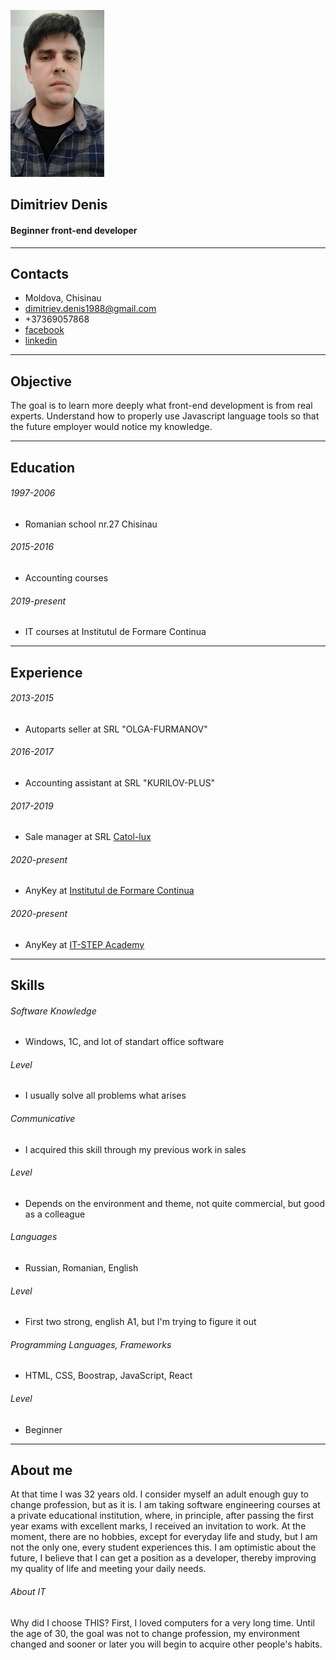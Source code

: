![Dimitriev Denis](img/portrait.jpg)
## Dimitriev Denis ##
#### Beginner front-end developer ####
***

## Contacts ##

* Moldova, Chisinau
* dimitriev.denis1988@gmail.com
* +37369057868
* [facebook](https://www.facebook.com/profile.php?id=100009932527900)
* [linkedin](https://www.linkedin.com/in/denis-dimitrev-4597751a3)

***
## Objective ##

The goal is to learn more deeply what front-end development is from real experts.
Understand how to properly use Javascript language tools
so that the future employer would notice my knowledge.

***
## Education ##
###### 1997-2006 ######
   * Romanian school nr.27 Chisinau
   
###### 2015-2016 ######
   * Accounting courses
   
###### 2019-present ######
   * IT courses at Institutul de Formare Continua
   
***

## Experience ##
###### 2013-2015 ######
*    Autoparts seller at SRL "OLGA-FURMANOV"

###### 2016-2017 ######
*    Accounting assistant at SRL "KURILOV-PLUS"

###### 2017-2019 ######
*    Sale manager at SRL [Catol-lux](http://https://catollux.md)

###### 2020-present ######
*    AnyKey at [Institutul de Formare Continua](http://www.iic.md)

###### 2020-present ######
*    AnyKey at [IT-STEP Academy](https://itstep.org)

***

## Skills ##
###### Software Knowledge ######
* Windows, 1C, and lot of standart office software

###### Level ######
  * I usually solve all problems what arises
  
###### Communicative ######
* I acquired this skill through my previous work in sales
  
###### Level ######
  * Depends on the environment and theme,
    not quite commercial, but good as a colleague
    
###### Languages ######
* Russian, Romanian, English
  
###### Level ######
  * First two strong, english A1, but I'm trying to figure it out
  
###### Programming Languages, Frameworks ######
* HTML, CSS, Boostrap, JavaScript, React
 
###### Level ######
  * Beginner 
  
***
 
## About me ##
At that time I was 32 years old.
I consider myself an adult enough guy to change profession, but as it is.
I am taking software engineering courses at a private educational institution, where, in principle, after
passing the first year exams with excellent marks, I received an invitation to work.
At the moment, there are no hobbies, except for everyday life and study, but I am not the only one, every
student experiences this.
I am optimistic about the future, I believe that I can get a position as a developer,
thereby improving my quality of life and meeting your daily needs.

###### About IT ######
Why did I choose THIS?
First, I loved computers for a very long time.
Until the age of 30, the goal was not to change profession, my environment changed and sooner or later you will
begin to acquire other people's habits.           